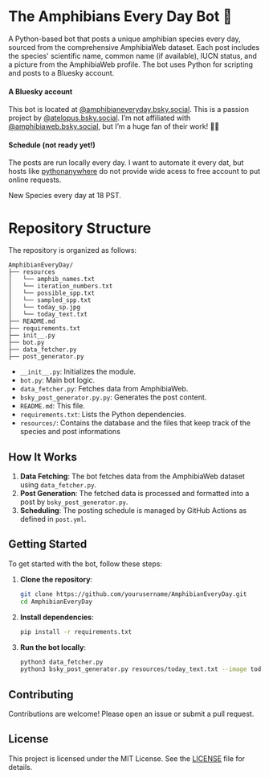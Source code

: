# The Amphibians Every Day Bot 🐸

A Python-based bot that posts a unique amphibian species every day, sourced from the comprehensive AmphibiaWeb dataset. Each post includes the species' scientific name, common name (if available), IUCN status, and a picture from the AmphibiaWeb profile. The bot uses Python for scripting and posts to a Bluesky account.

#### A Bluesky account

This bot is located at [@amphibianeveryday.bsky.social](https://bsky.app/profile/amphibianeveryday.bsky.social). This is a passion project by 
[@atelopus.bsky.social](https://bsky.app/profile/atelopus.bsky.social). I’m not affiliated with [@amphibiaweb.bsky.social](https://bsky.app/profile/amphibiaweb.bsky.social), but I’m a huge fan of their work! 🐸✨

#### Schedule (not ready yet!)

The posts are run locally every day. I want to automate it every dat, but hosts like [pythonanywhere](https://www.pythonanywhere.com/) do not provide wide acess to free account to put online requests. 

New Species every day at 18 PST.


# Repository Structure

The repository is organized as follows:

```
AmphibianEveryDay/
├── resources
│   └── amphib_names.txt
│   └── iteration_numbers.txt
│   └── possible_spp.txt
│   └── sampled_spp.txt
│   └── today_sp.jpg
│   └── today_text.txt
├── README.md
├── requirements.txt
├── init__.py
├── bot.py
├── data_fetcher.py
├── post_generator.py
```


- `__init__.py`: Initializes the module.
- `bot.py`: Main bot logic.
- `data_fetcher.py`: Fetches data from AmphibiaWeb.
- `bsky_post_generator.py.py`: Generates the post content.
- `README.md`: This file.
- `requirements.txt`: Lists the Python dependencies.
- `resources/`: Contains the database and the files that keep track of the species and post informations


## How It Works

1. **Data Fetching**: The bot fetches data from the AmphibiaWeb dataset using `data_fetcher.py`.
2. **Post Generation**: The fetched data is processed and formatted into a post by `bsky_post_generator.py`.
4. **Scheduling**: The posting schedule is managed by GitHub Actions as defined in `post.yml`.

## Getting Started

To get started with the bot, follow these steps:

1. **Clone the repository**:
     ```sh
     git clone https://github.com/yourusername/AmphibianEveryDay.git
     cd AmphibianEveryDay
     ```

2. **Install dependencies**:
     ```sh
     pip install -r requirements.txt
     ```

3. **Run the bot locally**:
     ```sh
     python3 data_fetcher.py
     python3 bsky_post_generator.py resources/today_text.txt --image today_sp.jpg
     ```


## Contributing

Contributions are welcome! Please open an issue or submit a pull request.

## License

This project is licensed under the MIT License. See the [LICENSE](LICENSE) file for details.

